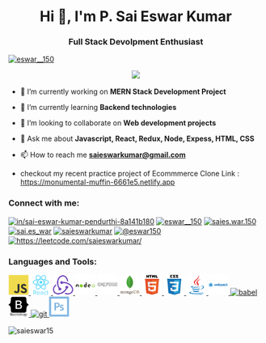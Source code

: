 
<h1 align="center">Hi 👋, I'm P. Sai Eswar Kumar</h1>
<h3 align="center">Full Stack Devolpment Enthusiast</h3>

<p align="left"> <a href="https://twitter.com/eswar__150" target="blank"><img src="https://img.shields.io/twitter/follow/eswar__150?logo=twitter&style=for-the-badge" alt="eswar__150" /></a> </p>

<div align="center"><img src = "https://media.tenor.com/NOYF3f82b_gAAAAC/programmer.gif" height = "250px"></div>

- 🔭 I’m currently working on **MERN Stack Development Project**

- 🌱 I’m currently learning **Backend technologies**

- 👯 I’m looking to collaborate on **Web development projects**

- 💬 Ask me about **Javascript, React, Redux, Node, Expess, HTML, CSS**

- 📫 How to reach me **saieswarkumar@gmail.com**

- checkout my recent practice project of Ecommmerce Clone
  Link : https://monumental-muffin-6661e5.netlify.app

<h3 align="left">Connect with me:</h3>
<p align="left">
  <a href="https://linkedin.com/in/in/sai-eswar-kumar-pendurthi-8a141b180" target="blank"><img align="center" src="https://raw.githubusercontent.com/rahuldkjain/github-profile-readme-generator/master/src/images/icons/Social/linked-in-alt.svg" alt="in/sai-eswar-kumar-pendurthi-8a141b180" height="30" width="40" /></a>
  <a href="https://twitter.com/eswar__150" target="blank"><img align="center" src="https://raw.githubusercontent.com/rahuldkjain/github-profile-readme-generator/master/src/images/icons/Social/twitter.svg" alt="eswar__150" height="30" width="40" /></a>
  <a href="https://fb.com/saies.war.150" target="blank"><img align="center" src="https://raw.githubusercontent.com/rahuldkjain/github-profile-readme-generator/master/src/images/icons/Social/facebook.svg" alt="saies.war.150" height="30" width="40" /></a>
  <a href="https://instagram.com/sai.es_war" target="blank"><img align="center" src="https://raw.githubusercontent.com/rahuldkjain/github-profile-readme-generator/master/src/images/icons/Social/instagram.svg" alt="sai.es_war" height="30" width="40" /></a>
  <a href="https://codesandbox.com/saieswarkumar" target="blank"><img align="center" src="https://raw.githubusercontent.com/rahuldkjain/github-profile-readme-generator/master/src/images/icons/Social/codesandbox.svg" alt="saieswarkumar" height="30" width="40" /></a>
  <a href="https://codepen.io/@eswar150" target="blank"><img align="center" src="https://raw.githubusercontent.com/rahuldkjain/github-profile-readme-generator/master/src/images/icons/Social/codepen.svg" alt="@eswar150" height="30" width="40" /></a>
  <a href="https://www.leetcode.com/https://leetcode.com/saieswarkumar/" target="blank"><img align="center" src="https://raw.githubusercontent.com/rahuldkjain/github-profile-readme-generator/master/src/images/icons/Social/leet-code.svg" alt="https://leetcode.com/saieswarkumar/" height="30" width="40" /></a>
</p>

<h3 align="left">Languages and Tools:</h3>
<p align="left">
  
  <a href="https://developer.mozilla.org/en-US/docs/Web/JavaScript" target="_blank" rel="noreferrer"> <img src="https://raw.githubusercontent.com/devicons/devicon/master/icons/javascript/javascript-original.svg" alt="javascript" width="40" height="40"/> </a> <a href="https://reactjs.org/" target="_blank" rel="noreferrer"> <img src="https://raw.githubusercontent.com/devicons/devicon/master/icons/react/react-original-wordmark.svg" alt="react" width="40" height="40"/> </a> <a href="https://redux.js.org" target="_blank" rel="noreferrer"> <img src="https://raw.githubusercontent.com/devicons/devicon/master/icons/redux/redux-original.svg" alt="redux" width="40" height="40"/> </a> <a href="https://nodejs.org" target="_blank" rel="noreferrer"> <img src="https://raw.githubusercontent.com/devicons/devicon/master/icons/nodejs/nodejs-original-wordmark.svg" alt="nodejs" width="40" height="40"/> </a> <a href="https://expressjs.com" target="_blank" rel="noreferrer"> <img src="https://raw.githubusercontent.com/devicons/devicon/master/icons/express/express-original-wordmark.svg" alt="express" width="40" height="40"/> </a> <a href="https://www.mongodb.com/" target="_blank" rel="noreferrer"> <img src="https://raw.githubusercontent.com/devicons/devicon/master/icons/mongodb/mongodb-original-wordmark.svg" alt="mongodb" width="40" height="40"/> </a> <a href="https://www.w3.org/html/" target="_blank" rel="noreferrer"> <img src="https://raw.githubusercontent.com/devicons/devicon/master/icons/html5/html5-original-wordmark.svg" alt="html5" width="40" height="40"/> </a><a href="https://www.w3schools.com/css/" target="_blank" rel="noreferrer"> <img src="https://raw.githubusercontent.com/devicons/devicon/master/icons/css3/css3-original-wordmark.svg" alt="css3" width="40" height="40"/> </a> <a href="https://www.java.com" target="_blank" rel="noreferrer"> <img src="https://raw.githubusercontent.com/devicons/devicon/master/icons/java/java-original.svg" alt="java" width="40" height="40"/> </a></a> <a href="https://webpack.js.org" target="_blank" rel="noreferrer"> <img src="https://raw.githubusercontent.com/devicons/devicon/d00d0969292a6569d45b06d3f350f463a0107b0d/icons/webpack/webpack-original-wordmark.svg" alt="webpack" width="40" height="40"/> </a><a href="https://babeljs.io/" target="_blank" rel="noreferrer"> <img src="https://www.vectorlogo.zone/logos/babeljs/babeljs-icon.svg" alt="babel" width="40" height="40"/> </a> <a href="https://getbootstrap.com" target="_blank" rel="noreferrer"> <img src="https://raw.githubusercontent.com/devicons/devicon/master/icons/bootstrap/bootstrap-plain-wordmark.svg" alt="bootstrap" width="40" height="40"/> </a><a href="https://git-scm.com/" target="_blank" rel="noreferrer"> <img src="https://www.vectorlogo.zone/logos/git-scm/git-scm-icon.svg" alt="git" width="40" height="40"/> </a><a href="https://www.photoshop.com/en" target="_blank" rel="noreferrer"> <img src="https://raw.githubusercontent.com/devicons/devicon/master/icons/photoshop/photoshop-line.svg" alt="photoshop" width="40" height="40"/> </a>
</p>

<p align="left"><img align="center" src="https://github-readme-stats.vercel.app/api/top-langs?username=saieswar15&show_icons=true&locale=en&layout=compact" alt="saieswar15" /></p>

<!-- <p align="center">&nbsp;<img align="center" src="https://github-readme-stats.vercel.app/api?username=saieswar15&show_icons=true&locale=en" alt="saieswar15" /></p> -->

<!-- <p align="center"><img align="center" src="https://github-readme-streak-stats.herokuapp.com/?user=saieswar15&" alt="saieswar15" /></p> -->

